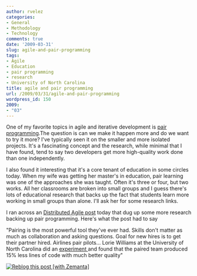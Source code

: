 ```yaml
---
author: rvelez
categories:
- General
- Methodology
- Technology
comments: true
date: '2009-03-31'
slug: agile-and-pair-programming
tags:
- Agile
- Education
- pair programming
- research
- University of North Carolina
title: agile and pair programming
url: /2009/03/31/agile-and-pair-programming
wordpress_id: 150
2009:
- "03"
---
```



One of my favorite topics in agile and iterative development is [pair programming](http://en.wikipedia.org/wiki/Pair_programming).The question is can we make it happen more and do we want to try it more? I've typically seen it on the smaller and more isolated projects. It's a fascinating concept and the research, while minimal that I have found, tend to say two developers get more high-quality work done than one independently.

I also found it interesting that it's a core tenant of education in some circles today. When my wife was getting her master's in education, pair learning was one of the approaches she was taught. Often it's three or four, but two works. All her classrooms are broken into small groups and I guess there's lots of educational research that backs up the fact that students learn more working in small groups than alone. I'll ask her for some research links.

I ran across an [Distributed Agile post](http://www.softwaresweatshop.com/) today that dug up some more research backing up pair programming. Here's what the post had to say

"Pairing is the most powerful tool they've ever had. Skills don't matter as much as collaboration and asking questions. Goal for new hires is to get their partner hired. Airlines pair pilots... Lorie Williams at the University of North Carolina did an [experiment ](http://rockfish-cs.cs.unc.edu/pubs/TR02-010.pdf)and found that the paired team produced 15% less lines of code with much better quality"


[![Reblog this post [with Zemanta]](http://img.zemanta.com/reblog_e.png?x-id=52988dd9-1f5e-4288-94f8-52bdf40b8334)](http://reblog.zemanta.com/zemified/52988dd9-1f5e-4288-94f8-52bdf40b8334/)
